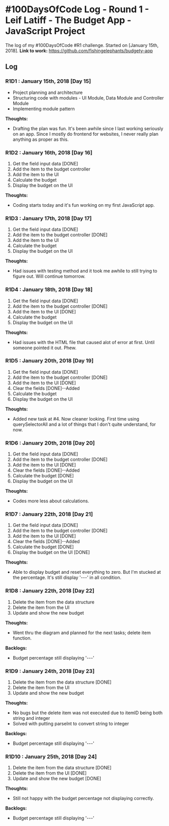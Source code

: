 # #100DaysOfCode Log - Round 1 - Leif Latiff - The Budget App - JavaScript Project

The log of my #100DaysOfCode #R1 challenge. Started on [January 15th, 2018].
**Link to work:** https://github.com/fishingelephants/budgety-app

## Log

### R1D1 : January 15th, 2018 [Day 15]

- Project planning and architecture
- Structuring code with modules - UI Module, Data Module and Controller Module
- Implementing module pattern

**Thoughts:** 
- Drafting the plan was fun. It's been awhile since I last working seriously on an app. Since I mostly do frontend for websites, I never really plan anything as proper as this.
 
### R1D2 : January 16th, 2018 [Day 16]

1. Get the field input data [DONE]
2. Add the item to the budget controller
3. Add the item to the UI
4. Calculate the budget
5. Display the budget on the UI

**Thoughts:** 
- Coding starts today and it's fun working on my first JavaScript app.

### R1D3 : January 17th, 2018 [Day 17]

1. Get the field input data [DONE]
2. Add the item to the budget controller [DONE]
3. Add the item to the UI
4. Calculate the budget
5. Display the budget on the UI

**Thoughts:** 
- Had issues with testing method and it took me awhile to still trying to figure out. Will continue tomorrow.

### R1D4 : January 18th, 2018 [Day 18]

1. Get the field input data [DONE]
2. Add the item to the budget controller [DONE]
3. Add the item to the UI [DONE]
4. Calculate the budget
5. Display the budget on the UI

**Thoughts:** 
- Had issues with the HTML file that caused alot of error at first. Until someone pointed it out. Phew.

### R1D5 : January 20th, 2018 [Day 19]

1. Get the field input data [DONE]
2. Add the item to the budget controller [DONE]
3. Add the item to the UI [DONE]
4. Clear the fields [DONE]--Added
5. Calculate the budget
6. Display the budget on the UI

**Thoughts:** 
- Added new task at #4. Now cleaner looking. First time using querySelectorAll and a lot of things that I don't quite understand, for now.

### R1D6 : January 20th, 2018 [Day 20]

1. Get the field input data [DONE]
2. Add the item to the budget controller [DONE]
3. Add the item to the UI [DONE]
4. Clear the fields [DONE]--Added
5. Calculate the budget [DONE]
6. Display the budget on the UI

**Thoughts:** 
- Codes more less about calculations. 

### R1D7 : January 22th, 2018 [Day 21]

1. Get the field input data [DONE]
2. Add the item to the budget controller [DONE]
3. Add the item to the UI [DONE]
4. Clear the fields [DONE]--Added
5. Calculate the budget [DONE]
6. Display the budget on the UI [DONE]

**Thoughts:** 
- Able to display budget and reset everything to zero. But I'm stucked at the percentage. It's still display '---' in all condition.

### R1D8 : January 22th, 2018 [Day 22]

1. Delete the item from the data structure
2. Delete the item from the UI
3. Update and show the new budget

**Thoughts:** 
- Went thru the diagram and planned for the next tasks; delete item function.

**Backlogs:**
- Budget percentage still displaying '---'

### R1D9 : January 24th, 2018 [Day 23]

1. Delete the item from the data structure [DONE]
2. Delete the item from the UI
3. Update and show the new budget

**Thoughts:** 
- No bugs but the delete item was not executed due to itemID being both string and integer
- Solved with putting parseInt to convert string to integer

**Backlogs:**
- Budget percentage still displaying '---'

### R1D10 : January 25th, 2018 [Day 24]

1. Delete the item from the data structure [DONE]
2. Delete the item from the UI [DONE]
3. Update and show the new budget [DONE]

**Thoughts:** 
- Still not happy with the budget percentage not displaying correctly.

**Backlogs:**
- Budget percentage still displaying '---'